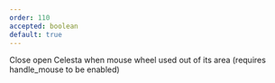```yaml
---
order: 110
accepted: boolean
default: true
---
```

Close open Celesta when mouse wheel used out of its area (requires handle_mouse to be enabled)
